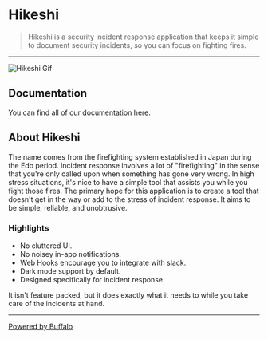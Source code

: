 # Hikeshi

> Hikeshi is a security incident response application that keeps it simple to document security incidents, so you can focus on fighting fires. 

---

![Hikeshi Gif](/assets/images/hikeshi.gif)


## Documentation

You can find all of our [documentation here](https://brittonhayes.gitbook.io/hikeshi/).

## About Hikeshi

The name comes from the firefighting system established in Japan during the Edo period. Incident response involves a lot of "firefighting" in the sense that you're only called upon when something has gone very wrong. In high stress situations, it's nice to have a simple tool that assists you while you fight those fires. The primary hope for this application is to create a tool that doesn't get in the way or add to the stress of incident response. It aims to be simple, reliable, and unobtrusive.

### Highlights

- No cluttered UI.
- No noisey in-app notifications.
- Web Hooks encourage you to integrate with slack.
- Dark mode support by default.
- Designed specifically for incident response.

It isn't feature packed, but it does exactly what it needs to while you take care of the incidents at hand.

---


[Powered by Buffalo](http://gobuffalo.io)
